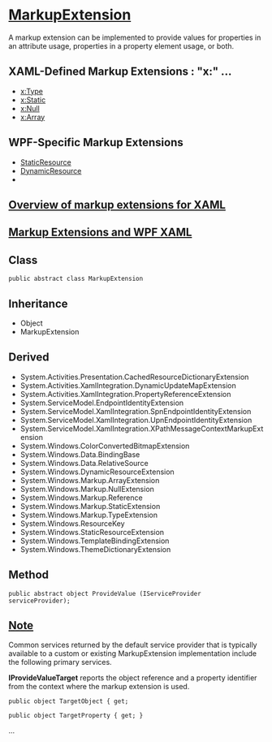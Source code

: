 
# [MarkupExtension](https://docs.microsoft.com/en-us/dotnet/api/system.windows.markup.markupextension?view=windowsdesktop-6.0)

A markup extension can be implemented to provide values for properties in an attribute usage, 
properties in a property element usage, or both.

## XAML-Defined Markup Extensions : "x:" ...

- [x:Type](https://docs.microsoft.com/en-us/dotnet/desktop/xaml-services/xtype-markup-extension)
- [x:Static](https://docs.microsoft.com/en-us/dotnet/desktop/xaml-services/xstatic-markup-extension)
- [x:Null](https://docs.microsoft.com/en-us/dotnet/desktop/xaml-services/xnull-markup-extension)
- [x:Array](https://docs.microsoft.com/en-us/dotnet/desktop/xaml-services/xarray-markup-extension)

## WPF-Specific Markup Extensions

- [StaticResource](https://docs.microsoft.com/en-us/dotnet/desktop/wpf/advanced/staticresource-markup-extension?view=netframeworkdesktop-4.8)
- [DynamicResource](https://docs.microsoft.com/en-us/dotnet/desktop/wpf/advanced/dynamicresource-markup-extension?view=netframeworkdesktop-4.8)
- 

## [Overview of markup extensions for XAML](https://docs.microsoft.com/en-us/dotnet/desktop/xaml-services/markup-extensions-overview)

## [Markup Extensions and WPF XAML](https://docs.microsoft.com/en-us/dotnet/desktop/wpf/advanced/markup-extensions-and-wpf-xaml?view=netframeworkdesktop-4.8)

## Class

	public abstract class MarkupExtension

## Inheritance

- Object
- MarkupExtension

## Derived

- System.Activities.Presentation.CachedResourceDictionaryExtension
- System.Activities.XamlIntegration.DynamicUpdateMapExtension
- System.Activities.XamlIntegration.PropertyReferenceExtension<T>
- System.ServiceModel.EndpointIdentityExtension
- System.ServiceModel.XamlIntegration.SpnEndpointIdentityExtension
- System.ServiceModel.XamlIntegration.UpnEndpointIdentityExtension
- System.ServiceModel.XamlIntegration.XPathMessageContextMarkupExtension
- System.Windows.ColorConvertedBitmapExtension
- System.Windows.Data.BindingBase
- System.Windows.Data.RelativeSource
- System.Windows.DynamicResourceExtension
- System.Windows.Markup.ArrayExtension
- System.Windows.Markup.NullExtension
- System.Windows.Markup.Reference
- System.Windows.Markup.StaticExtension
- System.Windows.Markup.TypeExtension
- System.Windows.ResourceKey
- System.Windows.StaticResourceExtension
- System.Windows.TemplateBindingExtension
- System.Windows.ThemeDictionaryExtension

## Method

	public abstract object ProvideValue (IServiceProvider serviceProvider);

## [Note](https://docs.microsoft.com/en-us/dotnet/api/system.windows.markup.markupextension.providevalue?view=windowsdesktop-6.0#notes-to-implementers)

Common services returned by the default service provider that is typically available to a 
custom or existing MarkupExtension implementation include the following primary services.

__IProvideValueTarget__ reports the object reference and a property identifier from the context 
where the markup extension is used.

	public object TargetObject { get; 

	public object TargetProperty { get; }

...

